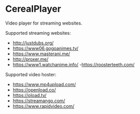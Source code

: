 # CerealPlayerVideo player for streaming websites.Supported streaming websites:- http://justdubs.org/- https://www06.gogoanimes.tv/- https://www.masterani.me/- http://proxer.me/- https://www1.watchanime.info/-https://roosterteeth.com/Supported video hoster:- https://www.mp4upload.com/- https://openload.co/- https://oload.tv/- https://streamango.com/- https://www.rapidvideo.com/
